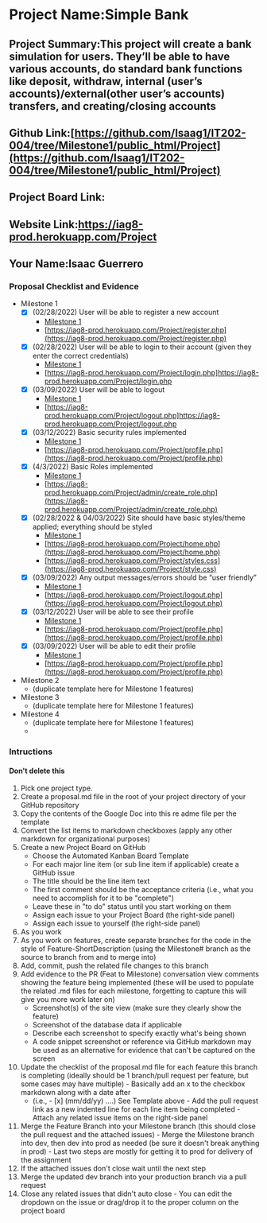 # Project Name:Simple Bank
## Project Summary:This project will create a bank simulation for users. They’ll be able to have various accounts, do standard bank functions like deposit, withdraw, internal (user’s accounts)/external(other user’s accounts) transfers, and creating/closing accounts
## Github Link:[https://github.com/Isaag1/IT202-004/tree/Milestone1/public_html/Project](https://github.com/Isaag1/IT202-004/tree/Milestone1/public_html/Project)
## Project Board Link:
## Website Link:https://iag8-prod.herokuapp.com/Project
## Your Name:Isaac Guerrero

<!-- Line item / Feature template (use this for each bullet point) -- DO NOT DELETE THIS SECTION

- [x] \(mm/dd/yyyy of completion) Feature Title (from the proposal bullet point, if it's a sub-point indent it properly)
  -  Link to related .md file: [Link Name](link url)

 End Line item / Feature Template -- DO NOT DELETE THIS SECTION --> 
 
### Proposal Checklist and Evidence

- Milestone 1
    - [x] \(02/28/2022) User will be able to register a new account
        -  [Milestone 1](https://github.com/Isaag1/IT202-004/blob/Milestone1/public_html/Project/milestone1.md)
        - [https://iag8-prod.herokuapp.com/Project/register.php](https://iag8-prod.herokuapp.com/Project/register.php)
    - [x] \(02/28/2022) User will be able to login to their account (given they enter the correct credentials)
        -  [Milestone 1](https://github.com/Isaag1/IT202-004/blob/Milestone1/public_html/Project/milestone1.md)
        - [https://iag8-prod.herokuapp.com/Project/login.php]https://iag8-prod.herokuapp.com/Project/login.php
    - [x] \(03/09/2022) User will be able to logout
        -  [Milestone 1](https://github.com/Isaag1/IT202-004/blob/Milestone1/public_html/Project/milestone1.md)
        - [https://iag8-prod.herokuapp.com/Project/logout.php]https://iag8-prod.herokuapp.com/Project/logout.php
    - [x] \(03/12/2022) Basic security rules implemented
        -  [Milestone 1](https://github.com/Isaag1/IT202-004/blob/Milestone1/public_html/Project/milestone1.md)
        - [https://iag8-prod.herokuapp.com/Project/profile.php](https://iag8-prod.herokuapp.com/Project/profile.php)
    - [x] \(4/3/2022) Basic Roles implemented
        -  [Milestone 1](https://github.com/Isaag1/IT202-004/blob/Milestone1/public_html/Project/milestone1.md)
        - [https://iag8-prod.herokuapp.com/Project/admin/create_role.php](https://iag8-prod.herokuapp.com/Project/admin/create_role.php)
    - [x] \(02/28/2022 & 04/03/2022) Site should have basic styles/theme applied; everything should be styled
        -  [Milestone 1](https://github.com/Isaag1/IT202-004/blob/Milestone1/public_html/Project/milestone1.md)
        - [https://iag8-prod.herokuapp.com/Project/home.php](https://iag8-prod.herokuapp.com/Project/home.php)
        - [https://iag8-prod.herokuapp.com/Project/styles.css](https://iag8-prod.herokuapp.com/Project/style.css)
    - [x] \(03/09/2022) Any output messages/errors should be “user friendly”
        -  [Milestone 1](https://github.com/Isaag1/IT202-004/blob/Milestone1/public_html/Project/milestone1.md)
        - [https://iag8-prod.herokuapp.com/Project/logout.php](https://iag8-prod.herokuapp.com/Project/logout.php)
    - [x] \(03/12/2022) User will be able to see their profile
        -  [Milestone 1](https://github.com/Isaag1/IT202-004/blob/Milestone1/public_html/Project/milestone1.md)
        - [https://iag8-prod.herokuapp.com/Project/profile.php](https://iag8-prod.herokuapp.com/Project/profile.php)
    - [x] \(03/09/2022) User will be able to edit their profile
        -  [Milestone 1](https://github.com/Isaag1/IT202-004/blob/Milestone1/public_html/Project/milestone1.md)
        - [https://iag8-prod.herokuapp.com/Project/profile.php](https://iag8-prod.herokuapp.com/Project/profile.php)
- Milestone 2
  - (duplicate template here for Milestone 1 features)
- Milestone 3
  - (duplicate template here for Milestone 1 features)
- Milestone 4
  - (duplicate template here for Milestone 1 features)
  - 
### Intructions
#### Don't delete this
1. Pick one project type.
2. Create a proposal.md file in the root of your project directory of your GitHub repository
3. Copy the contents of the Google Doc into this re adme file per the template
4. Convert the list items to markdown checkboxes (apply any other markdown for organizational purposes)
5. Create a new Project Board on GitHub
   - Choose the Automated Kanban Board Template
   - For each major line item (or sub line item if applicable) create a GitHub issue
   - The title should be the line item text
   - The first comment should be the acceptance criteria (i.e., what you need to accomplish for it to be "complete")
   - Leave these in "to do" status until you start working on them
   - Assign each issue to your Project Board (the right-side panel)
   - Assign each issue to yourself (the right-side panel)
6. As you work
  1. As you work on features, create separate branches for the code in the style of Feature-ShortDescription (using the Milestone# branch as the source to branch from and to merge into)
  2. Add, commit, push the related file changes to this branch
  3. Add evidence to the PR (Feat to Milestone) conversation view comments showing the feature being implemented (these will be used to populate the related .md files for each milestone, forgetting to capture this will give you more work later on)
     - Screenshot(s) of the site view (make sure they clearly show the feature)
     - Screenshot of the database data if applicable
     - Describe each screenshot to specify exactly what's being shown
     - A code snippet screenshot or reference via GitHub markdown may be used as an alternative for evidence that can't be captured on the screen
  4. Update the checklist of the proposal.md file for each feature this branch is completing (ideally should be 1 branch/pull request per feature, but some cases may have multiple)
    - Basically add an x to the checkbox markdown along with a date after
      - (i.e.,   - [x] (mm/dd/yy) ....) See Template above
    - Add the pull request link as a new indented line for each line item being completed
    - Attach any related issue items on the right-side panel
  5. Merge the Feature Branch into your Milestone branch (this should close the pull request and the attached issues)
    - Merge the Milestone branch into dev, then dev into prod as needed (be sure it doesn't break anything in prod)
    - Last two steps are mostly for getting it to prod for delivery of the assignment 
  7. If the attached issues don't close wait until the next step
  8. Merge the updated dev branch into your production branch via a pull request
  9. Close any related issues that didn't auto close
    - You can edit the dropdown on the issue or drag/drop it to the proper column on the project board